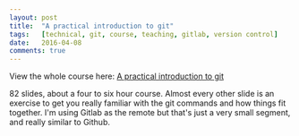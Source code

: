 ```yaml
---
layout: post
title:  "A practical introduction to git"
tags:   [technical, git, course, teaching, gitlab, version control]
date:   2016-04-08
comments: true
---
```


View the whole course here: [A practical introduction to git](http://annaken.github.io/intro_to_git_course/#/)

82 slides, about a four to six hour course. Almost every other slide is an exercise to get you really familiar with the git commands and how things fit together. I'm using Gitlab as the remote but that's just a very small segment, and really similar to Github.
